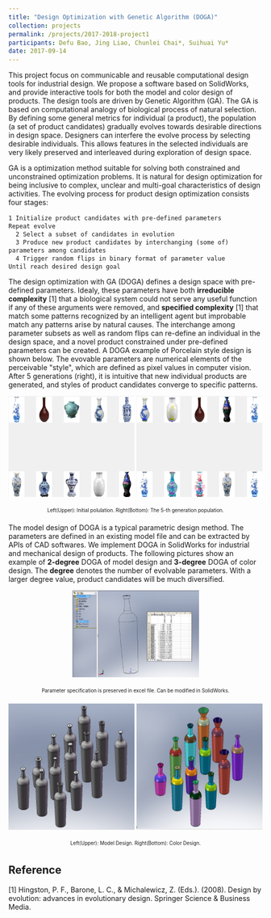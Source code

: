 ```yaml
---
title: "Design Optimization with Genetic Algorithm (DOGA)"
collection: projects
permalink: /projects/2017-2018-project1
participants: Defu Bao, Jing Liao, Chunlei Chai*, Suihuai Yu*
date: 2017-09-14
---
```


This project focus on communicable and reusable computational design tools for industrial design. We propose a software based on SolidWorks, and provide interactive tools for both the model and color design of products. The design tools are driven by Genetic Algorithm (GA). The GA is based on computational analogy of biological process of natural selection. By defining some general metrics for individual (a product), the population (a set of product candidates) gradually evolves towards desirable directions in design space. Designers can interfere the evolve process by selecting desirable individuals. This allows features in the selected individuals are very likely preserved and interleaved during exploration of design space.

GA is a optimization method suitable for solving both constrained and unconstrained optimization problems. It is natural for design optimization for being inclusive to complex, unclear and multi-goal characteristics of design activities. The evolving process for product design optimization consists four stages:
```
1 Initialize product candidates with pre-defined parameters
Repeat evolve
  2 Select a subset of candidates in evolution
  3 Produce new product candidates by interchanging (some of) parameters among candidates
  4 Trigger random flips in binary format of parameter value
Until reach desired design goal
```

The design optimization with GA (DOGA) defines a design space with pre-defined parameters. Idealy, these parameters have both **irreducible complexity** [1] that a biological system could not serve any useful function if any of these arguments were removed, and **specified complexity** [1] that match some patterns recognized by an intelligent agent but improbable match any patterns arise by natural causes. The interchange among parameter subsets as well as random flips can re-define an individual in the design space, and a novel product constrained under pre-defined parameters can be created. A DOGA example of Porcelain style design is shown below. The evovable parameters are numerical elements of the perceivable "style", which are defined as pixel values in computer vision. After 5 generations (right), it is intuitive that new individual products are generated, and styles of product candidates converge to specific patterns.<br>

<p align="center">
  <img src='/images/2017-2018-project1-1.png' width="250" height="200"> <img src='/images/2017-2018-project1-2.png' width="250" height="200">
</p>
<p align="center"><sub><sup>Left(Upper): Initial polulation. Right(Bottom): The 5-th generation population.</sup></sub></p>

The model design of DOGA is a typical parametric design method. The parameters are defined in an existing model file and can be extracted by APIs of CAD softwares. We implement DOGA in SolidWorks for industrial and mechanical design of products. The following pictures show an example of **2-degree** DOGA of model design and **3-degree** DOGA of color design. The **degree** denotes the number of evolvable parameters. With a larger degree value, product candidates will be much diversified.

<p align="center"><img src='/images/2017-2018-project1-3.jpg' width="50%" height="50%"></p>
<p align="center"><sub><sup>Parameter specification is preserved in excel file. Can be modified in SolidWorks.</sup></sub></p>
<p align="center">
  <img src='/images/2017-2018-project1-4.jpg' width="250" height="250"> <img src='/images/2017-2018-project1-5.jpg' width="250" height="250">
</p>
<p align="center"><sub><sup>Left(Upper): Model Design. Right(Bottom): Color Design.</sup></sub></p>

## Reference
[1] Hingston, P. F., Barone, L. C., & Michalewicz, Z. (Eds.). (2008). Design by evolution: advances in evolutionary design. Springer Science & Business Media.
